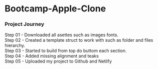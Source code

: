 # Bootcamp-Apple-Clone

### Project Journey

Step 01 - Downloaded all asettes such as images fonts.<br>
Step 02 - Created a template struct to work with such as folder and files hierarchy.<br>
Step 03 - Started to build from top do buttom each section.<br>
Step 04 - Added missing alignment and teaks<br>
Step 05 - Uploaded my project to Github and Netlify

